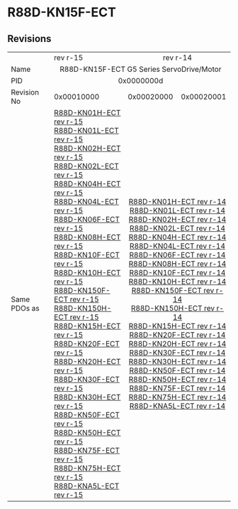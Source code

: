 # R88D-KN15F-ECT

## Revisions
<table>
<tr>
<td></td>
<td>rev r-15</td>
<td colspan=2 align="center">rev r-14</td>
</tr>
<tr>
<td>Name</td>
<td colspan=3 align="center">R88D-KN15F-ECT G5 Series ServoDrive/Motor</td>
</tr>
<tr>
<td>PID</td>
<td colspan=3 align="center">0x0000000d</td>
</tr>
<tr>
<td>Revision No</td>
<td>0x00010000</td>
<td>0x00020000</td>
<td>0x00020001</td>
</tr>
<tr>
<td>Same PDOs as</td>
<td><a href="R88D-KN01H-ECT.md">R88D-KN01H-ECT rev r-15</a><br/><a href="R88D-KN01L-ECT.md">R88D-KN01L-ECT rev r-15</a><br/><a href="R88D-KN02H-ECT.md">R88D-KN02H-ECT rev r-15</a><br/><a href="R88D-KN02L-ECT.md">R88D-KN02L-ECT rev r-15</a><br/><a href="R88D-KN04H-ECT.md">R88D-KN04H-ECT rev r-15</a><br/><a href="R88D-KN04L-ECT.md">R88D-KN04L-ECT rev r-15</a><br/><a href="R88D-KN06F-ECT.md">R88D-KN06F-ECT rev r-15</a><br/><a href="R88D-KN08H-ECT.md">R88D-KN08H-ECT rev r-15</a><br/><a href="R88D-KN10F-ECT.md">R88D-KN10F-ECT rev r-15</a><br/><a href="R88D-KN10H-ECT.md">R88D-KN10H-ECT rev r-15</a><br/><a href="R88D-KN150F-ECT.md">R88D-KN150F-ECT rev r-15</a><br/><a href="R88D-KN150H-ECT.md">R88D-KN150H-ECT rev r-15</a><br/><a href="R88D-KN15H-ECT.md">R88D-KN15H-ECT rev r-15</a><br/><a href="R88D-KN20F-ECT.md">R88D-KN20F-ECT rev r-15</a><br/><a href="R88D-KN20H-ECT.md">R88D-KN20H-ECT rev r-15</a><br/><a href="R88D-KN30F-ECT.md">R88D-KN30F-ECT rev r-15</a><br/><a href="R88D-KN30H-ECT.md">R88D-KN30H-ECT rev r-15</a><br/><a href="R88D-KN50F-ECT.md">R88D-KN50F-ECT rev r-15</a><br/><a href="R88D-KN50H-ECT.md">R88D-KN50H-ECT rev r-15</a><br/><a href="R88D-KN75F-ECT.md">R88D-KN75F-ECT rev r-15</a><br/><a href="R88D-KN75H-ECT.md">R88D-KN75H-ECT rev r-15</a><br/><a href="R88D-KNA5L-ECT.md">R88D-KNA5L-ECT rev r-15</a></td>
<td colspan=2 align="center"><a href="R88D-KN01H-ECT.md">R88D-KN01H-ECT rev r-14</a><br/><a href="R88D-KN01L-ECT.md">R88D-KN01L-ECT rev r-14</a><br/><a href="R88D-KN02H-ECT.md">R88D-KN02H-ECT rev r-14</a><br/><a href="R88D-KN02L-ECT.md">R88D-KN02L-ECT rev r-14</a><br/><a href="R88D-KN04H-ECT.md">R88D-KN04H-ECT rev r-14</a><br/><a href="R88D-KN04L-ECT.md">R88D-KN04L-ECT rev r-14</a><br/><a href="R88D-KN06F-ECT.md">R88D-KN06F-ECT rev r-14</a><br/><a href="R88D-KN08H-ECT.md">R88D-KN08H-ECT rev r-14</a><br/><a href="R88D-KN10F-ECT.md">R88D-KN10F-ECT rev r-14</a><br/><a href="R88D-KN10H-ECT.md">R88D-KN10H-ECT rev r-14</a><br/><a href="R88D-KN150F-ECT.md">R88D-KN150F-ECT rev r-14</a><br/><a href="R88D-KN150H-ECT.md">R88D-KN150H-ECT rev r-14</a><br/><a href="R88D-KN15H-ECT.md">R88D-KN15H-ECT rev r-14</a><br/><a href="R88D-KN20F-ECT.md">R88D-KN20F-ECT rev r-14</a><br/><a href="R88D-KN20H-ECT.md">R88D-KN20H-ECT rev r-14</a><br/><a href="R88D-KN30F-ECT.md">R88D-KN30F-ECT rev r-14</a><br/><a href="R88D-KN30H-ECT.md">R88D-KN30H-ECT rev r-14</a><br/><a href="R88D-KN50F-ECT.md">R88D-KN50F-ECT rev r-14</a><br/><a href="R88D-KN50H-ECT.md">R88D-KN50H-ECT rev r-14</a><br/><a href="R88D-KN75F-ECT.md">R88D-KN75F-ECT rev r-14</a><br/><a href="R88D-KN75H-ECT.md">R88D-KN75H-ECT rev r-14</a><br/><a href="R88D-KNA5L-ECT.md">R88D-KNA5L-ECT rev r-14</a></td>
</tr>
</table>
